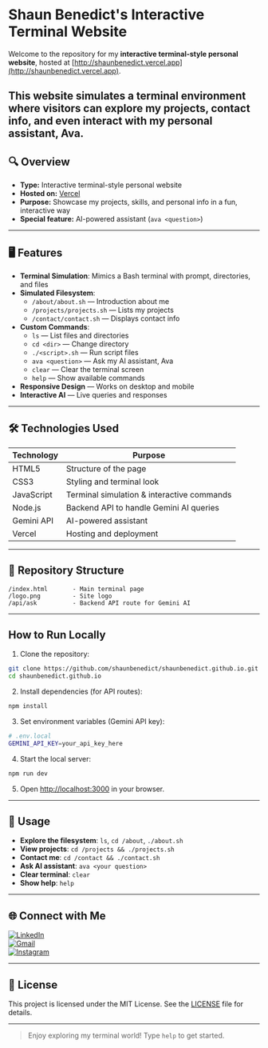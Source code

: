 # Shaun Benedict's Interactive Terminal Website

Welcome to the repository for my **interactive terminal-style personal website**, hosted at [http://shaunbenedict.vercel.app](http://shaunbenedict.vercel.app).  

This website simulates a **terminal environment** where visitors can explore my projects, contact info, and even interact with my personal assistant, **Ava**.
---

## 🔍 Overview

- **Type:** Interactive terminal-style personal website  
- **Hosted on:** [Vercel](http://shaunbenedict.vercel.app)  
- **Purpose:** Showcase my projects, skills, and personal info in a fun, interactive way  
- **Special feature:** AI-powered assistant (`ava <question>`)

---

## 🖥️ Features

- **Terminal Simulation**: Mimics a Bash terminal with prompt, directories, and files  
- **Simulated Filesystem**:
  - `/about/about.sh` — Introduction about me  
  - `/projects/projects.sh` — Lists my projects  
  - `/contact/contact.sh` — Displays contact info  
- **Custom Commands**:
  - `ls` — List files and directories  
  - `cd <dir>` — Change directory  
  - `./<script>.sh` — Run script files  
  - `ava <question>` — Ask my AI assistant, Ava
  - `clear` — Clear the terminal screen  
  - `help` — Show available commands  
- **Responsive Design** — Works on desktop and mobile  
- **Interactive AI** — Live queries and responses

---

## 🛠️ Technologies Used

| Technology      | Purpose |
|-----------------|---------|
| HTML5           | Structure of the page |
| CSS3            | Styling and terminal look |
| JavaScript      | Terminal simulation & interactive commands |
| Node.js         | Backend API to handle Gemini AI queries |
| Gemini API      | AI-powered assistant |
| Vercel          | Hosting and deployment |

---

## 📂 Repository Structure

```
/index.html       - Main terminal page
/logo.png         - Site logo
/api/ask          - Backend API route for Gemini AI
```

---

## How to Run Locally

1. Clone the repository:

```bash
git clone https://github.com/shaunbenedict/shaunbenedict.github.io.git
cd shaunbenedict.github.io
```

2. Install dependencies (for API routes):

```bash
npm install
```

3. Set environment variables (Gemini API key):

```bash
# .env.local
GEMINI_API_KEY=your_api_key_here
```

4. Start the local server:

```bash
npm run dev
```

5. Open [http://localhost:3000](http://localhost:3000) in your browser.

---

## 💬 Usage

- **Explore the filesystem**: `ls`, `cd /about`, `./about.sh`  
- **View projects**: `cd /projects && ./projects.sh`  
- **Contact me**: `cd /contact && ./contact.sh`  
- **Ask AI assistant**: `ava <your question>`  
- **Clear terminal**: `clear`  
- **Show help**: `help`  

---

## 🌐 Connect with Me

[![LinkedIn](https://img.shields.io/badge/LinkedIn-0A66C2?style=for-the-badge&logo=linkedin&logoColor=white)](https://www.linkedin.com/in/shaunbenedict/)  
[![Gmail](https://img.shields.io/badge/Gmail-D14836?style=for-the-badge&logo=gmail&logoColor=white)](mailto:s.shaunbenedict@gmail.com)  
[![Instagram](https://img.shields.io/badge/Instagram-E4405F?style=for-the-badge&logo=instagram&logoColor=white)](https://instagram.com/s.shaunbenedict)

---

## 📝 License

This project is licensed under the MIT License. See the [LICENSE](LICENSE) file for details.

---

>  Enjoy exploring my terminal world! Type `help` to get started.

